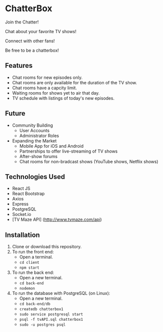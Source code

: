 # ChatterBox

Join the Chatter!

Chat about your favorite TV shows!

Connect with other fans!

Be free to be a chatterbox!

## Features

* Chat rooms for new episodes only.
* Chat rooms are only available for the duration of the TV show.
* Chat rooms have a capcity limit.
* Waiting rooms for shows yet to air that day.
* TV schedule with listings of today's new episodes.

## Future

* Community Building
    * User Accounts
    * Administrator Roles
* Expanding the Market
    * Mobile App for iOS and Android
    * Partnerships to offer live-streaming of TV shows
    * After-show forums
    * Chat rooms for non-bradcast shows (YouTube shows, Netflix shows)

## Technologies Used

* React JS
* React Bootstrap
* Axios
* Express
* PostgreSQL
* Socket.io
* [TV Maze API] (http://www.tvmaze.com/api)

## Installation

1. Clone or download this repository.
2. To run the front end:
    * Open a terminal.
    * `cd client` 
    * `npm start`
3. To run the back end:
    * Open a new terminal. 
    * `cd back-end` 
    * `nodemon` 
4. To run the database with PostgreSQL (on Linux):
    * Open a new terminal.
    * `cd back-end/db`
    * `createdb chatterbox1`
    * `sudo service postgresql start`
    * `psql -f tvAPI.sql chatterbox1`
    * `sudo -u postgres psql`